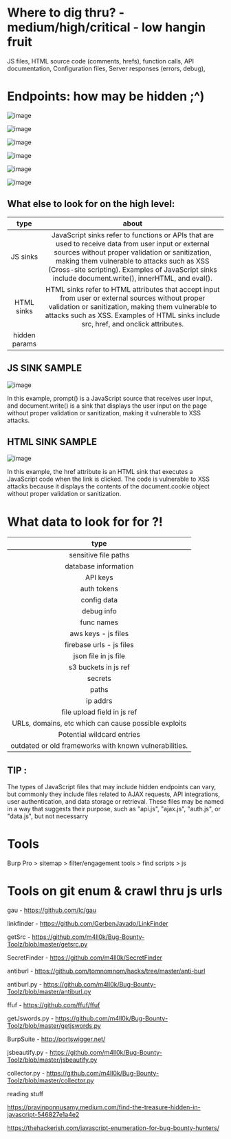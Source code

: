 # Where to dig thru? - medium/high/critical - low hangin fruit 
JS files, HTML source code (comments, hrefs), function calls, API documentation, Configuration files, Server responses (errors, debug), 

# Endpoints: how may be hidden ;^)

![image](https://github.com/ex16x41/bugbounty/assets/44981946/e10c0188-5af3-484e-b953-b5fee7cd0b72)

![image](https://github.com/ex16x41/bugbounty/assets/44981946/77462f2f-a5ba-4a1e-921a-265bbd605080)

![image](https://github.com/ex16x41/bugbounty/assets/44981946/948f1aee-3a68-41bd-b32a-05919b8b19d2)

![image](https://github.com/ex16x41/bugbounty/assets/44981946/d8a27130-eb3e-4668-b215-19d56de98336)

![image](https://github.com/ex16x41/bugbounty/assets/44981946/cd452fdd-b069-4f05-a366-82155c8b295a)

![image](https://github.com/ex16x41/bugbounty/assets/44981946/6c0a0a61-f853-4800-b8a3-c645332ee09d)

## What else to look for on the high level: 
| type |about
|:---:|:---:|
|JS sinks |JavaScript sinks refer to functions or APIs that are used to receive data from user input or external sources without proper validation or sanitization, making them vulnerable to attacks such as XSS (Cross-site scripting). Examples of JavaScript sinks include document.write(), innerHTML, and eval(). | 
|HTML sinks| HTML sinks refer to HTML attributes that accept input from user or external sources without proper validation or sanitization, making them vulnerable to attacks such as XSS. Examples of HTML sinks include src, href, and onclick attributes. |
|hidden params|

## JS SINK SAMPLE
![image](https://github.com/ex16x41/bugbounty/assets/44981946/bc255539-ed34-401e-8209-caf7bed11ffa)

In this example, prompt() is a JavaScript source that receives user input, and document.write() is a sink that displays the user input on the page without proper validation or sanitization, making it vulnerable to XSS attacks.

## HTML SINK SAMPLE

![image](https://github.com/ex16x41/bugbounty/assets/44981946/444445e3-2ce6-4c81-aded-df457dba7f95)

In this example, the href attribute is an HTML sink that executes a JavaScript code when the link is clicked. The code is vulnerable to XSS attacks because it displays the contents of the document.cookie object without proper validation or sanitization.

# What data to look for for ?!

| type |
|:---:|
| sensitive file paths |
|database information| 
|API keys| 
|auth tokens| 
|config data| 
|debug info| 
|func names| 
|aws keys - js files|
|firebase urls - js files |
| json file in js file|
|s3 buckets in js ref| 
|secrets| 
|paths|
|ip addrs| 
|file upload field in js ref|
|URLs, domains, etc which can cause possible exploits|
|Potential wildcard entries|
|outdated or old frameworks with known vulnerabilities.|


## TIP :

The types of JavaScript files that may include hidden endpoints can vary, but commonly they include files related to AJAX requests, API integrations, user authentication, and data storage or retrieval. These files may be named in a way that suggests their purpose, such as "api.js", "ajax.js", "auth.js", or "data.js", but not necessarry

# Tools

Burp Pro > sitemap > filter/engagement tools > find scripts > js 

# Tools on git enum & crawl thru js urls

gau - https://github.com/lc/gau

linkfinder - https://github.com/GerbenJavado/LinkFinder

getSrc - https://github.com/m4ll0k/Bug-Bounty-Toolz/blob/master/getsrc.py

SecretFinder - https://github.com/m4ll0k/SecretFinder

antiburl - https://github.com/tomnomnom/hacks/tree/master/anti-burl

antiburl.py - https://github.com/m4ll0k/Bug-Bounty-Toolz/blob/master/antiburl.py

ffuf - https://github.com/ffuf/ffuf

getJswords.py - https://github.com/m4ll0k/Bug-Bounty-Toolz/blob/master/getjswords.py

BurpSuite - http://portswigger.net/

jsbeautify.py - https://github.com/m4ll0k/Bug-Bounty-Toolz/blob/master/jsbeautify.py

collector.py - https://github.com/m4ll0k/Bug-Bounty-Toolz/blob/master/collector.py





reading stuff 

https://pravinponnusamy.medium.com/find-the-treasure-hidden-in-javascript-546827e1a4e2 

https://thehackerish.com/javascript-enumeration-for-bug-bounty-hunters/
